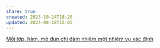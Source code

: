 ```yaml
---
share: true
created: 2023-10-24T18:26
updated: 2024-08-18T15:05
---
```

[Mỗi lớp, hàm, mô đun chỉ đảm nhiệm một nhiệm vụ xác định](./M%E1%BB%97i%20l%E1%BB%9Bp,%20h%C3%A0m,%20m%C3%B4%20%C4%91un%20ch%E1%BB%89%20%C4%91%E1%BA%A3m%20nhi%E1%BB%87m%20m%E1%BB%99t%20nhi%E1%BB%87m%20v%E1%BB%A5%20x%C3%A1c%20%C4%91%E1%BB%8Bnh.md)